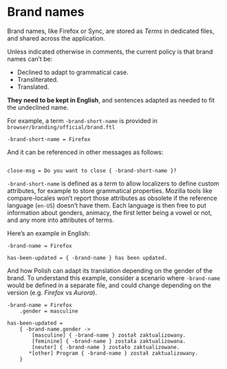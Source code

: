 # Brand names

Brand names, like Firefox or Sync, are stored as *Terms* in dedicated files, and shared across the application.

Unless indicated otherwise in comments, the current policy is that brand names can’t be:
* Declined to adapt to grammatical case.
* Transliterated.
* Translated.

**They need to be kept in English**, and sentences adapted as needed to fit the undeclined name.

For example, a term `-brand-short-name` is provided in `browser/branding/official/brand.ftl`

```PROPERTIES
-brand-short-name = Firefox
```

And it can be referenced in other messages as follows:

```PROPERTIES

close-msg = Do you want to close { -brand-short-name }?
```

`-brand-short-name` is defined as a *term* to allow localizers to define custom attributes, for example to store grammatical properties. Mozilla tools like compare-locales won’t report those attributes as obsolete if the reference language (`en-US`) doesn’t have them. Each language is then free to put information about genders, animacy, the first letter being a vowel or not, and any more into attributes of terms.

Here’s an example in English:

```PROPERTIES
-brand-name = Firefox

has-been-updated = { -brand-name } has been updated.
```

And how Polish can adapt its translation depending on the gender of the brand. To understand this example, consider a scenario where `-brand-name` would be defined in a separate file, and could change depending on the version (e.g. *Firefox* vs *Aurora*).

```PROPERTIES
-brand-name = Firefox
    .gender = masculine

has-been-updated =
    { -brand-name.gender ->
        [masculine] { -brand-name } został zaktualizowany.
        [feminine] { -brand-name } została zaktualizowana.
        [neuter] { -brand-name } zostało zaktualizowane.
       *[other] Program { -brand-name } został zaktualizowany.
    }
```

